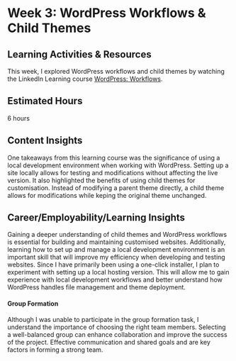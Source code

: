 # **Week 3: WordPress Workflows & Child Themes**

## **Learning Activities & Resources**  
This week, I explored WordPress workflows and child themes by watching the LinkedIn Learning course [WordPress: Workflows](https://www.linkedin.com/learning/wordpress-workflows-2015/adding-your-new-child-theme-to-a-live-site-on-the-web?autoSkip=true&resume=false&u=2223545). 

## **Estimated Hours**  
6 hours

## **Content Insights**  
One takeaways from this learning course was the significance of using a local development environment when working with WordPress. Setting up a site locally allows for testing and modifications without affecting the live version. It also highlighted the benefits of using child themes for customisation. Instead of modifying a parent theme directly, a child theme allows for modifications while keping the original theme unchanged.  


## **Career/Employability/Learning Insights**  
Gaining a deeper understanding of child themes and WordPress workflows is essential for building and maintaining customised websites. Additionally, learning how to set up and manage a local development environment is an important skill that will improve my efficiency when developing and testing websites. Since I have primarily been using a one-click installer, I plan to experiment with setting up a local hosting version. This will allow me to gain experience with local development workflows and better understand how WordPress handles file management and theme deployment.  

#### **Group Formation**
Although I was unable to participate in the group formation task, I understand the importance of choosing the right team members. Selecting a well-balanced group can enhance collaboration and improve the success of the project. Effective communication and shared goals and are key factors in forming a strong team.


